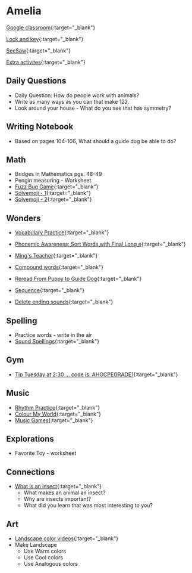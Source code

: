 # Amelia

[Google classroom](https://classroom.google.com/){:target="_blank"}

[Lock and key](https://www.ahschools.us/sign-in){:target="_blank"}

[SeeSaw](https://app.seesaw.me/){:target="_blank"}

[Extra activites](Amelia_extra){:target="_blank"}


## Daily Questions

  - Daily Question: How do people work with animals?
  - Write as many ways as you can that make 122.
  - Look around your house - What do you see that has symmetry? 

## Writing Notebook
  - Based on pages 104-106, What should a guide dog be able to do?

## Math
  - Bridges in Mathematics pgs. 48-49
  - Pengin measuring - Worksheet
  - [Fuzz Bug Game](https://www.abcya.com/games/fuzz_bugs_number_bonds){:target="_blank"}
  - [Solvemoji - 1](https://www.solvemoji.com/Puzzle/Puzzle/31915/){:target="_blank"}
  - [Solvemoji - 2](https://www.solvemoji.com/Puzzle/Puzzle/11773/){:target="_blank"}

## Wonders
  - [Vocabulary Practice](https://catalog.mcgraw-hill.com/repository/protected_content/COMPOUND/50000412/27/40/index.html?mghApi=https%3A%2F%2Fconnected.mcgraw-hill.com%2Frd14s%2Fdynamic%2F1581709970%2FMGH_EBOOK_API.js&mghCourseID=PPCGQEFLHFLOWRZXX7OHHKKQTE){:target="_blank"}

  - [Phonemic Awareness: Sort Words with Final Long e](https://catalog.mcgraw-hill.com/repository/protected_content/COMPOUND/50000324/82/16/index.html?custom_session_timeout=7800&stateCode=MN){:target="_blank"}
  
  - [Ming's Teacher](https://catalog.mcgraw-hill.com/repository/protected_content/COMPOUND/50000297/4/89/index.html?mghApi=https%3A%2F%2Fconnected.mcgraw-hill.com%2Frd14s%2Fdynamic%2F1581709970%2FMGH_EBOOK_API.js&mghCourseID=PPCGQEFLHFLOWRZXX7OHHKKQTE){:target="_blank"}
  
  - [Compound words](https://catalog.mcgraw-hill.com/repository/protected_content/COMPOUND/50000425/62/76/index.html?mghApi=https%3A%2F%2Fconnected.mcgraw-hill.com%2Frd14s%2Fdynamic%2F1581709970%2FMGH_EBOOK_API.js&mghCourseID=PPCGQEFLHFLOWRZXX7OHHKKQTE){:target="_blank"}
  
  - [Reread From Puppy to Guide Dog](https://connected.mcgraw-hill.com/mhelibs/projects/ebook-reader/1.11.0/player-reflowable.html#/main?bookUrl=https:%2F%2Fcatalog.mcgraw-hill.com%2Fsecure%2F5B4M53YC3HHRMHRRC6GKZWWKB@;s%3D12C40F9ADBFB1198053498E21D4572FA&readerType=new&pageMode=double&connectEDBaseUrl=https:%2F%2Fconnected.mcgraw-hill.com&stateCode=MN&mghApi=https:%2F%2Fconnected.mcgraw-hill.com%2Frd14s%2Fdynamic%2F1581709970%2FMGH_EBOOK_API.js&mghCourseID=PPCGQEFLHFLOWRZXX7OHHKKQTE&mghClassID=ZZZMFB5GYFPL7MPEXFYCVFWV8O&page=98){:target="_blank"}
  
  - [Sequence](https://connected.mcgraw-hill.com/mhelibs/projects/ebook-reader/1.11.0/player-reflowable.html#/main?bookUrl=https:%2F%2Fcatalog.mcgraw-hill.com%2Fsecure%2F5B4M53YC3HHRMHRRC6GKZWWKB@;s%3D12C40F9ADBFB1198053498E21D4572FA&readerType=new&pageMode=double&connectEDBaseUrl=https:%2F%2Fconnected.mcgraw-hill.com&stateCode=MN&mghApi=https:%2F%2Fconnected.mcgraw-hill.com%2Frd14s%2Fdynamic%2F1581709970%2FMGH_EBOOK_API.js&mghCourseID=PPCGQEFLHFLOWRZXX7OHHKKQTE&mghClassID=ZZZMFB5GYFPL7MPEXFYCVFWV8O&page=108){:target="_blank"}
  
  - [Delete ending sounds](https://catalog.mcgraw-hill.com/repository/protected_content/COMPOUND/50000412/27/37/index.html?mghApi=https%3A%2F%2Fconnected.mcgraw-hill.com%2Frd14s%2Fdynamic%2F1581709970%2FMGH_EBOOK_API.js&mghCourseID=PPCGQEFLHFLOWRZXX7OHHKKQTE){:target="_blank"}
  
## Spelling
  - Practice words - write in the air
  - [Sound Spellings](https://catalog.mcgraw-hill.com/repository/protected_content/COMPOUND/50000322/7/37/index.html?mghApi=https%3A%2F%2Fconnected.mcgraw-hill.com%2Frd14s%2Fdynamic%2F1581709970%2FMGH_EBOOK_API.js&mghCourseID=PPCGQEFLHFLOWRZXX7OHHKKQTE){:target="_blank"}

## Gym
- [Tip Tuesday at 2:30 ... code is: AHOCPEGRADE1](https://meet.google.com/wnf-yfnq-xkv){:target="_blank"}

## Music
- [Rhythm Practice](https://docs.google.com/document/d/1XgwYay9bAW6bZhi_B-UPSH62IRTmBYNleL_w437TYSY/edit){:target="_blank"}
- [Colour My World](https://www.youtube.com/watch?v=kO8iDGgKIFw){:target="_blank"}
- [Music Games](https://musicplayonline.com/){:target="_blank"}

## Explorations
- Favorite Toy - worksheet

## Connections
- [What is an insect](https://anoka.discoveryeducation.com/learn/videos/67789739-3d86-4ecf-b9a4-216caa85ecee/){:target="_blank"}
  - What makes an animal an insect? 
  - Why are insects important? 
  - What did you learn that was most interesting to you?

## Art
  - [Landscape color videos](https://classroom.google.com/c/NTU1OTA3OTEyMzZa/a/NjcyMjk0MzIxMzda/details){:target="_blank"}
  - Make Landscape
    - Use Warm colors
    - Use Cool colors
    - Use Analogous colors
